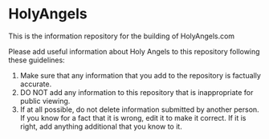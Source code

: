 HolyAngels
==========

This is the information repository for the building of HolyAngels.com

Please add useful information about Holy Angels to this repository following these guidelines:
  1. Make sure that any information that you add to the repository is factually accurate.
  2. DO NOT add any information to this repository that is inappropriate for public viewing.
  3. If at all possible, do not delete information submitted by another person. If you know for a fact
    that it is wrong, edit it to make it correct. If it is right, add anything additional
    that you know to it.
